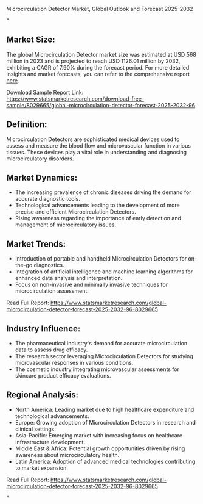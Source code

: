 Microcirculation Detector Market, Global Outlook and Forecast 2025-2032

"<html>
<h2>Market Size:</h2>
<p>The global Microcirculation Detector market size was estimated at USD 568 million in 2023 and is projected to reach USD 1126.01 million by 2032, exhibiting a CAGR of 7.90% during the forecast period. For more detailed insights and market forecasts, you can refer to the comprehensive report <a href='https://www.statsmarketresearch.com/global-microcirculation-detector-forecast-2025-2032-96-8029665'>here</a>.</p>
<p>Download Sample Report Link: <a href='https://www.statsmarketresearch.com/download-free-sample/8029665/global-microcirculation-detector-forecast-2025-2032-96'>https://www.statsmarketresearch.com/download-free-sample/8029665/global-microcirculation-detector-forecast-2025-2032-96</a></p>

<h2>Definition:</h2>
<p>Microcirculation Detectors are sophisticated medical devices used to assess and measure the blood flow and microvascular function in various tissues. These devices play a vital role in understanding and diagnosing microcirculatory disorders. </p>

<h2>Market Dynamics:</h2>
<ul>
<li>The increasing prevalence of chronic diseases driving the demand for accurate diagnostic tools.</li>
<li>Technological advancements leading to the development of more precise and efficient Microcirculation Detectors.</li>
<li>Rising awareness regarding the importance of early detection and management of microcirculatory issues.</li>
</ul>

<h2>Market Trends:</h2>
<ul>
<li>Introduction of portable and handheld Microcirculation Detectors for on-the-go diagnostics.</li>
<li>Integration of artificial intelligence and machine learning algorithms for enhanced data analysis and interpretation.</li>
<li>Focus on non-invasive and minimally invasive techniques for microcirculation assessment.</li>
</ul>
<p>Read Full Report: <a href='https://www.statsmarketresearch.com/global-microcirculation-detector-forecast-2025-2032-96-8029665'>https://www.statsmarketresearch.com/global-microcirculation-detector-forecast-2025-2032-96-8029665</a></p>

<h2>Industry Influence:</h2>
<ul>
<li>The pharmaceutical industry's demand for accurate microcirculation data to assess drug efficacy.</li>
<li>The research sector leveraging Microcirculation Detectors for studying microvascular responses in various conditions.</li>
<li>The cosmetic industry integrating microvascular assessments for skincare product efficacy evaluations.</li>
</ul>

<h2>Regional Analysis:</h2>
<ul>
<li>North America: Leading market due to high healthcare expenditure and technological advancements.</li>
<li>Europe: Growing adoption of Microcirculation Detectors in research and clinical settings.</li>
<li>Asia-Pacific: Emerging market with increasing focus on healthcare infrastructure development.</li>
<li>Middle East & Africa: Potential growth opportunities driven by rising awareness about microcirculatory health.</li>
<li>Latin America: Adoption of advanced medical technologies contributing to market expansion.</li>
</ul>
<p>Read Full Report: <a href='https://www.statsmarketresearch.com/global-microcirculation-detector-forecast-2025-2032-96-8029665'>https://www.statsmarketresearch.com/global-microcirculation-detector-forecast-2025-2032-96-8029665</a></p>
</html>"
